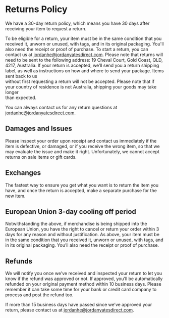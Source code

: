 # Returns Policy

We have a 30-day return policy, which means you have 30 days after receiving your item to request a return.

To be eligible for a return, your item must be in the same condition that you received it, unworn or unused, with tags, and in its original packaging. You'll also need the receipt or proof of purchase. To start a return, you can contact us at jordanhe@jordanyatesdirect.com. Please note that returns will need to be sent to the following address: 19 Cheval Court, Gold Coast, QLD, 4217, Australia. If your return is accepted, we’ll send you a return shipping label, as well as instructions on how and where to send your package. Items sent back to us  
without first requesting a return will not be accepted. Please note that if your country of residence is not Australia, shipping your goods may take longer  
than expected.

You can always contact us for any return questions at jordanhe@jordanyatesdirect.com.

## Damages and Issues

Please inspect your order upon receipt and contact us immediately if the item is defective, or damaged, or if you receive the wrong item, so that we may evaluate the issue and make it right. Unfortunately, we cannot accept returns on sale items or gift cards.

## Exchanges

The fastest way to ensure you get what you want is to return the item you have, and once the return is accepted, make a separate purchase for the new item.

## European Union 3-day cooling off period

Notwithstanding the above, if merchandise is being shipped into the European Union, you have the right to cancel or return your order within 3 days for any reason and without justification. As above, your item must be in the same condition that you received it, unworn or unused, with tags, and in its original packaging. You’ll also need the receipt or proof of purchase.

## Refunds

We will notify you once we’ve received and inspected your return to let you know if the refund was approved or not. If approved, you’ll be automatically refunded on your original payment method within 10 business days. Please remember it can take some time for your bank or credit card company to process and post the refund too.

If more than 15 business days have passed since we’ve approved your return, please contact us at jordanhe@jordanyatesdirect.com.